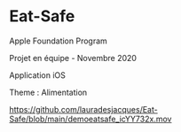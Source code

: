 # Eat-Safe
Apple Foundation Program 

Projet en équipe - Novembre 2020 

Application iOS 

Theme : Alimentation 

https://github.com/lauradesjacques/Eat-Safe/blob/main/demoeatsafe_icYY732x.mov
